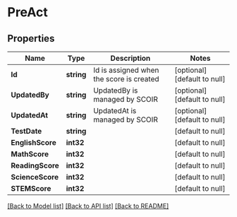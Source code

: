 # PreAct

## Properties
Name | Type | Description | Notes
------------ | ------------- | ------------- | -------------
**Id** | **string** | Id is assigned when the score is created | [optional] [default to null]
**UpdatedBy** | **string** | UpdatedBy is managed by SCOIR | [optional] [default to null]
**UpdatedAt** | **string** | UpdatedAt is managed by SCOIR | [optional] [default to null]
**TestDate** | **string** |  | [default to null]
**EnglishScore** | **int32** |  | [default to null]
**MathScore** | **int32** |  | [default to null]
**ReadingScore** | **int32** |  | [default to null]
**ScienceScore** | **int32** |  | [default to null]
**STEMScore** | **int32** |  | [default to null]

[[Back to Model list]](../README.md#documentation-for-models) [[Back to API list]](../README.md#documentation-for-api-endpoints) [[Back to README]](../README.md)


